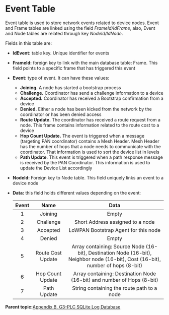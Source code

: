 # Event Table

Event table is used to store network events related to device nodes. Event and Frame tables are linked using the field *FrameId/IdFrame*, also, Event and Node tables are related through key *NodeId/IdNode*.

Fields in this table are:

-   **IdEvent:** table key. Unique identifier for events
-   **FrameId:** foreign key to link with the main database table: Frame. This field points to a specific frame that has triggered this event
-   **Event:** type of event. It can have these values:
    -   **Joining.** A node has started a bootstrap process
    -   **Challenge.** Coordinator has send a challenge information to a device
    -   **Accepted.** Coordinator has received a Bootstrap confirmation from a device
    -   **Denied.** Either a node has been kicked from the network by the coordinator or has been denied access
    -   **Route Update.** The coordinator has received a route request from a node. This frame contains information related to the route cost to a device
    -   **Hop Count Update.** The event is triggered when a message \(targeting PAN coordinator\) contains a Mesh Header. Mesh Header has the number of hops that a node needs to communicate with the coordinator. That information is used to sort the device list in levels
    -   **Path Update**. This event is triggered when a path response message is received by the PAN Coordinator. This information is used to update the Device List accordingly
-   **NodeId:** Foreign key to Node table. This field uniquely links an event to a device node
-   **Data:** this field holds different values depending on the event:

    |Event|Name|Data|
    |:---:|:--:|:--:|
    |1|Joining|Empty|
    |2|Challenge|Short Address assigned to a node|
    |3|Accepted|LoWPAN Bootstrap Agent for this node|
    |4|Denied|Empty|
    |5|Route Cost Update|Array containing: Source Node \(16-bit\), Destination Node \(16-bit\), Neighbor node \(16-bit\), Cost \(16-bit\), number of hops \(8-bit\)|
    |6|Hop Count Update|Array containing: Destination Node \(16-bit\) and number of Hops \(8-bit\)|
    |7|Path Update|String containing the route path to a node|


**Parent topic:**[Appendix B. G3-PLC SQLite Log Database](GUID-B1D36D7B-7A26-4B4E-B5DB-E314EF9CEF9F.md)

